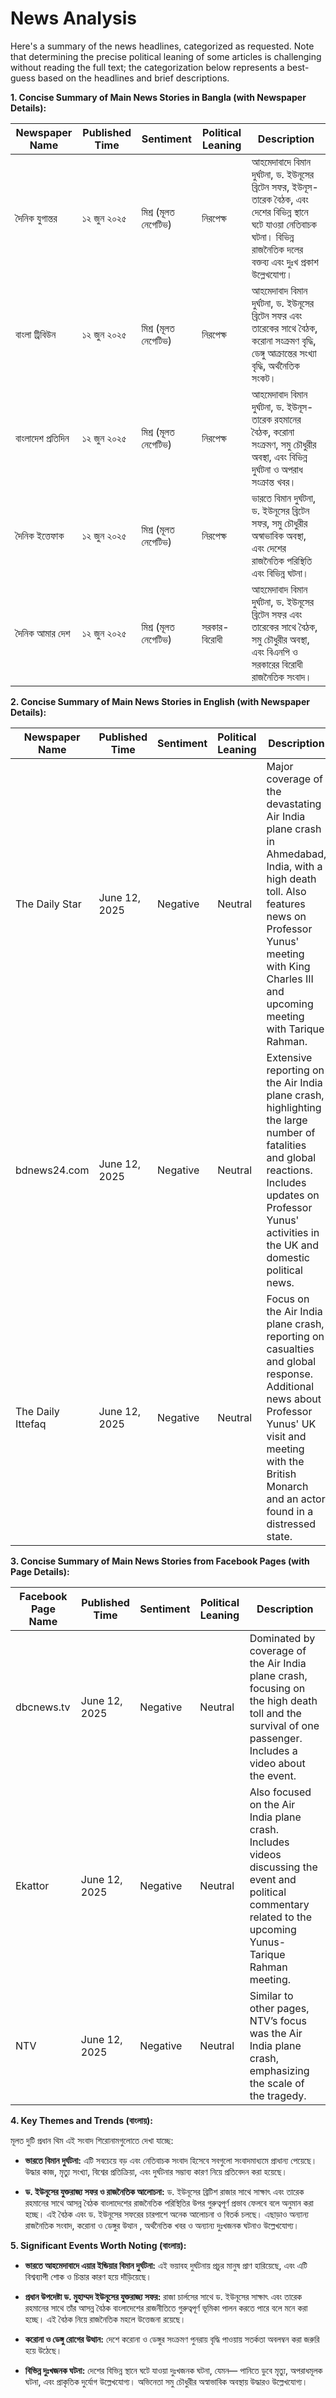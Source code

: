 # News Analysis

Here's a summary of the news headlines, categorized as requested.  Note that determining the precise political leaning of some articles is challenging without reading the full text; the categorization below represents a best-guess based on the headlines and brief descriptions.


**1. Concise Summary of Main News Stories in Bangla (with Newspaper Details):**

| Newspaper Name     | Published Time | Sentiment      | Political Leaning | Description                                                                                                                                                                     |
|----------------------|-----------------|-----------------|--------------------|---------------------------------------------------------------------------------------------------------------------------------------------------------------------------------|
| দৈনিক যুগান্তর       | ১২ জুন ২০২৫     | মিশ্র (মূলত নেগেটিভ)| নিরপেক্ষ           | আহমেদাবাদে বিমান দুর্ঘটনা, ড. ইউনূসের ব্রিটেন সফর, ইউনূস-তারেক বৈঠক, এবং দেশের বিভিন্ন স্থানে ঘটে যাওয়া নেতিবাচক ঘটনা।  বিভিন্ন রাজনৈতিক দলের বক্তব্য এবং দুঃখ প্রকাশ উল্লেখযোগ্য।  |
| বাংলা ট্রিবিউন      | ১২ জুন ২০২৫     | মিশ্র (মূলত নেগেটিভ)| নিরপেক্ষ           |  আহমেদাবাদ বিমান দুর্ঘটনা, ড. ইউনূসের ব্রিটেন সফর এবং তারেকের সাথে বৈঠক, করোনা সংক্রমণ বৃদ্ধি,  ডেঙ্গু আক্রান্তের সংখ্যা বৃদ্ধি,  অর্থনৈতিক সংকট।     |
| বাংলাদেশ প্রতিদিন   | ১২ জুন ২০২৫     | মিশ্র (মূলত নেগেটিভ)| নিরপেক্ষ           | আহমেদাবাদ বিমান দুর্ঘটনা, ড. ইউনূস-তারেক রহমানের বৈঠক,  করোনা সংক্রমণ,  সমু চৌধুরীর অবস্থা, এবং বিভিন্ন দুর্ঘটনা ও অপরাধ সংক্রান্ত খবর।  |
| দৈনিক ইত্তেফাক      | ১২ জুন ২০২৫     | মিশ্র (মূলত নেগেটিভ)| নিরপেক্ষ           | ভারতে বিমান দুর্ঘটনা, ড. ইউনূসের ব্রিটেন সফর, সমু চৌধুরীর অস্বাভাবিক অবস্থা, এবং দেশের রাজনৈতিক পরিস্থিতি এবং বিভিন্ন ঘটনা।  |
| দৈনিক আমার দেশ    | ১২ জুন ২০২৫     | মিশ্র (মূলত নেগেটিভ)| সরকার-বিরোধী         | আহমেদাবাদ বিমান দুর্ঘটনা, ড. ইউনূসের ব্রিটেন সফর এবং তারেকের সাথে বৈঠক, সমু চৌধুরীর অবস্থা, এবং বিএনপি ও সরকারের বিরোধী রাজনৈতিক  সংবাদ। |


**2. Concise Summary of Main News Stories in English (with Newspaper Details):**

| Newspaper Name     | Published Time | Sentiment      | Political Leaning | Description                                                                                                                                                                                             |
|----------------------|-----------------|-----------------|--------------------|-----------------------------------------------------------------------------------------------------------------------------------------------------------------------------------------------------------------------|
| The Daily Star      | June 12, 2025  | Negative        | Neutral            | Major coverage of the devastating Air India plane crash in Ahmedabad, India, with a high death toll.  Also features news on Professor Yunus' meeting with King Charles III and  upcoming meeting with Tarique Rahman. |
| bdnews24.com         | June 12, 2025  | Negative        | Neutral            | Extensive reporting on the Air India plane crash, highlighting the large number of fatalities and global reactions.  Includes updates on Professor Yunus' activities in the UK and domestic political news.                   |
| The Daily Ittefaq   | June 12, 2025  | Negative        | Neutral            |  Focus on the Air India plane crash, reporting on casualties and global response.  Additional news about  Professor Yunus' UK visit and meeting with the British Monarch and an actor found in a distressed state.       |


**3. Concise Summary of Main News Stories from Facebook Pages (with Page Details):**

| Facebook Page Name | Published Time | Sentiment      | Political Leaning | Description                                                                                                                                       |
|----------------------|-----------------|-----------------|--------------------|-------------------------------------------------------------------------------------------------------------------------------------------------|
| dbcnews.tv          | June 12, 2025  | Negative        | Neutral            |  Dominated by coverage of the Air India plane crash, focusing on the high death toll and the survival of one passenger. Includes a video about the event.                            |
| Ekattor             | June 12, 2025  | Negative        | Neutral            |  Also focused on the Air India plane crash.  Includes videos discussing the event and political commentary related to the upcoming Yunus-Tarique Rahman meeting.  |
| NTV                 | June 12, 2025  | Negative        | Neutral            |  Similar to other pages, NTV’s focus was the Air India plane crash, emphasizing the scale of the tragedy.                                                   |


**4. Key Themes and Trends (বাংলায়):**

মূলত দুটি প্রধান থিম এই সংবাদ শিরোনামগুলোতে দেখা যাচ্ছে:

* **ভারতে বিমান দুর্ঘটনা:**  এটি সবচেয়ে বড় এবং নেতিবাচক সংবাদ হিসেবে সবগুলো সংবাদমাধ্যমে প্রাধান্য পেয়েছে।  উদ্ধার কাজ, মৃত্যু সংখ্যা,  বিশ্বের প্রতিক্রিয়া,  এবং দুর্ঘটনার সম্ভাব্য কারণ নিয়ে প্রতিবেদন করা হয়েছে।

* **ড. ইউনূসের যুক্তরাজ্য সফর ও রাজনৈতিক আলোচনা:**  ড. ইউনূসের ব্রিটিশ রাজার সাথে সাক্ষাৎ এবং তারেক রহমানের সাথে আসন্ন বৈঠক  বাংলাদেশের রাজনৈতিক পরিস্থিতির উপর গুরুত্বপূর্ণ প্রভাব ফেলবে বলে অনুমান করা হচ্ছে।  এই বৈঠক এবং ড. ইউনূসের সফরের  চারপাশে  অনেক আলোচনা ও  বিতর্ক চলছে।  এছাড়াও অন্যান্য রাজনৈতিক সংবাদ, করোনা ও ডেঙ্গুর  উত্থান , অর্থনৈতিক খবর  ও অন্যান্য দুঃখজনক ঘটনাও উল্লেখযোগ্য।


**5. Significant Events Worth Noting (বাংলায়):**

* **ভারতে আহমেদাবাদে এয়ার ইন্ডিয়ার বিমান দুর্ঘটনা:**  এই ভয়াবহ দুর্ঘটনায় প্রচুর মানুষ প্রাণ হারিয়েছে, এবং  এটি বিশ্বব্যাপী  শোক ও  চিন্তার  কারণ হয়ে দাঁড়িয়েছে।

* **প্রধান উপদেষ্টা ড. মুহাম্মদ ইউনূসের যুক্তরাজ্য সফর:**  রাজা চার্লসের সাথে ড. ইউনূসের  সাক্ষাৎ  এবং তারেক রহমানের সাথে  তাঁর আসন্ন বৈঠক  বাংলাদেশের  রাজনীতিতে  গুরুত্বপূর্ণ ভূমিকা  পালন করতে পারে বলে  মনে করা হচ্ছে। এই বৈঠক নিয়ে রাজনৈতিক মহলে উত্তেজনা রয়েছে।

* **করোনা ও ডেঙ্গু রোগের উত্থান:** দেশে করোনা ও ডেঙ্গুর সংক্রমণ  পুনরায় বৃদ্ধি পাওয়ায়  সতর্কতা অবলম্বন করা  জরুরি হয়ে উঠেছে।

* **বিভিন্ন  দুঃখজনক ঘটনা:**  দেশের বিভিন্ন স্থানে  ঘটে যাওয়া দুঃখজনক ঘটনা, যেমন— পানিতে ডুবে মৃত্যু,  অপরাধমূলক ঘটনা,  এবং  প্রাকৃতিক দুর্যোগ  উল্লেখযোগ্য।  অভিনেতা সমু চৌধুরীর অস্বাভাবিক অবস্থায় উদ্ধারও  উল্লেখযোগ্য।
